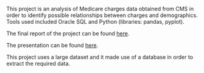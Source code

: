 
This project is an analysis of Medicare charges data obtained from CMS in order to identify possible relationships between charges and demographics. Tools used included Oracle SQL and Python (libraries: pandas, pyplot). 

The final report of the project can be found [here](https://github.com/miguelbeca/springboard_data_science/blob/master/Capstone%20Project%201%20-%20Medicare%20Charges/Capstone%20Project%201%20-%20Final%20Report.pdf).

The presentation can be found [here](https://github.com/miguelbeca/springboard_data_science/blob/master/Capstone%20Project%201%20-%20Medicare%20Charges/Capstone%20Project%201%20-%20Presentation.pdf).

This project uses a large dataset and it made use of a database in order to extract the required data. 
